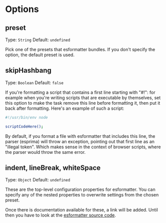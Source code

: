 # Options

## preset

Type: `String`
Default: `undefined`

Pick one of the presets that esformatter bundles. If you don't specify the option, the default preset is used.

## skipHashbang

Type: `Boolean`
Default: `false`

If you're formatting a script that contains a first line starting with "#!":
for example when you're writing scripts that are executable by themselves, set
this option to make the task remove this line before formatting it, then put it
back after formatting. Here's an example of such a script:

```bash
#!/usr/bin/env node

scriptCodeHere();
```

By default, if you format a file with esformatter that includes this line,
the parser (esprima) will throw an exception, pointing out that first line as
an "illegal token". Which makes sense in the context of browser scripts, where
the parser would throw the same error.

## indent, lineBreak, whiteSpace

Type: `Object`
Default: `undefined`

These are the top-level configuration properties for esformatter. You can specify any of the nested properties to overwrite settings from the chosen preset.

Once there is documentation available for these, a link will be added. Until then you have to look at the [esformatter source code](https://github.com/millermedeiros/esformatter/tree/master/lib).
